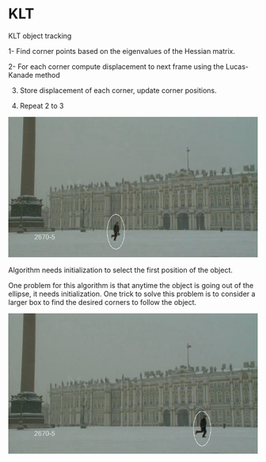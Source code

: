 # KLT
KLT object tracking


1- Find corner points based on the eigenvalues of the Hessian matrix.

2- For each corner compute displacement to next frame using the Lucas-Kanade method

3. Store displacement of each corner, update corner positions.

4. Repeat 2 to 3

![Screenshot](screenshot.png)

Algorithm needs initialization to select the first position of the object.

One problem for this algorithm is that anytime the object is going out of the ellipse, it needs initialization. 
One trick to solve this problem is to consider a larger box to find the desired corners to follow the object. 

![Screenshot](screenshot2.png)
